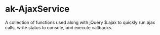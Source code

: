 # ak-AjaxService
A collection of functions used along with jQuery $.ajax to quickly run ajax calls, write status to console, and execute callbacks.
